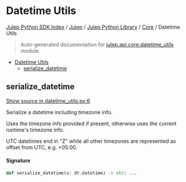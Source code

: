 # Datetime Utils

[Julep Python SDK Index](../../../README.md#julep-python-sdk-index) / [Julep](../../index.md#julep) / [Julep Python Library](../index.md#julep-python-library) / [Core](./index.md#core) / Datetime Utils

> Auto-generated documentation for [julep.api.core.datetime_utils](../../../../../../../julep/api/core/datetime_utils.py) module.

- [Datetime Utils](#datetime-utils)
  - [serialize_datetime](#serialize_datetime)

## serialize_datetime

[Show source in datetime_utils.py:6](../../../../../../../julep/api/core/datetime_utils.py#L6)

Serialize a datetime including timezone info.

Uses the timezone info provided if present, otherwise uses the current runtime's timezone info.

UTC datetimes end in "Z" while all other timezones are represented as offset from UTC, e.g. +05:00.

#### Signature

```python
def serialize_datetime(v: dt.datetime) -> str: ...
```